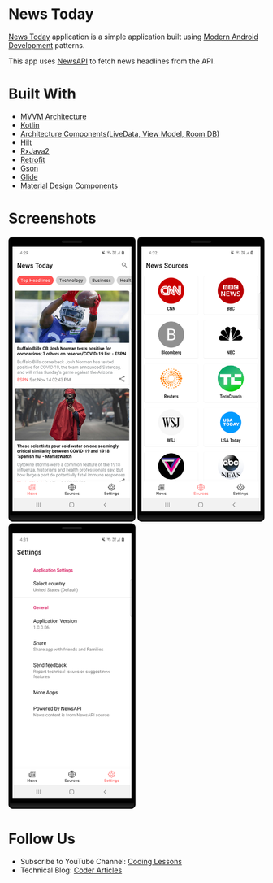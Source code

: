 # News Today
[News Today](https://play.google.com/store/apps/details?id=com.techchai.newstoday) application is a simple application built using [Modern Android Development](https://developer.android.com/modern-android-development) patterns.

This app uses [NewsAPI](https://newsapi.org/) to fetch news headlines from the API.

# Built With
  - [MVVM Architecture](https://en.wikipedia.org/wiki/Model%E2%80%93view%E2%80%93viewmodel)
  - [Kotlin](https://kotlinlang.org/)
  - [Architecture Components(LiveData, View Model, Room DB)](https://developer.android.com/topic/libraries/architecture)
  - [Hilt](https://developer.android.com/training/dependency-injection/hilt-android)
  - [RxJava2](https://github.com/ReactiveX/RxJava)
  - [Retrofit](https://square.github.io/retrofit/)
  - [Gson](https://github.com/google/gson)
  - [Glide](https://github.com/bumptech/glide)
  - [Material Design Components](https://material.io/components)

# Screenshots
<img src="screenshots/headlines.png" width="250">  <img src="screenshots/sources.png" width="250">  <img src="screenshots/settings.png" width="250">

# Follow Us
  - Subscribe to YouTube Channel: [Coding Lessons](https://www.youtube.com/channel/UCchOskJCqHj4NnhobV02ejQ)
  - Technical Blog: [Coder Articles](https://www.coderarticles.com/)
